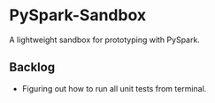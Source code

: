 # PySpark-Sandbox
A lightweight sandbox for prototyping with PySpark.

## Backlog
- Figuring out how to run all unit tests from terminal.
